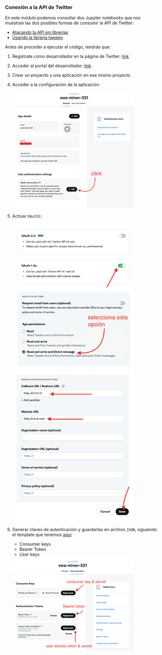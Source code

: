 ### Conexión a la API de Twitter

En este módulo podemos consultar dos Jupyter notebooks que nos
muestran las dos posibles formas de consumir la API de Twitter:

- [Atacando la API sin librerías](twitter-api-v2-raw.ipynb)
- [Usando la librería tweepy](twitter-api-v2-tweepy.ipynb)

Antes de proceder a ejecutar el código, tendrás que:

1. Registrate como desarrollador en la página de Twitter: [link](https://developer.twitter.com/en)
2. Acceder al portal del desarrollador: [link](https://developer.twitter.com/en/portal/dashboard)
3. Crear un proyecto y una aplicación en ese mismo proyecto
4. Acceder a la configuración de la aplicación:
   
   <img src="_img/app-settings.png" alt="App settings" width="400"/>

5. Activar `OAuth1`:
   
   <img src="_img/app-settings-in-1.png" alt="App settings" width="400"/>
   
   <img src="_img/app-settings-in-2.png" alt="App settings" width="400"/>
   
6. Generar claves de autenticación y guardarlas en archivo `JSON`, siguiendo el template
   que tenemos [aquí](../../auth/twitter_credentials%5Btemplate%5D.json)
    - Consumer keys
    - Bearer Token
    - User keys
      
    <img src="_img/app-auth.png" alt="App settings" width="400"/>
